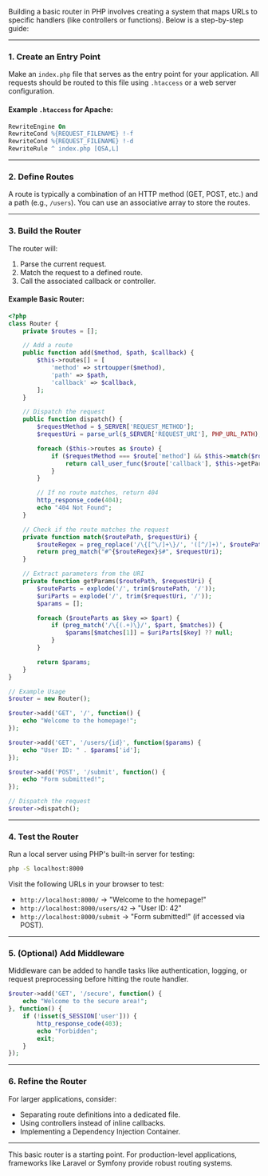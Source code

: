 Building a basic router in PHP involves creating a system that maps URLs to specific handlers (like controllers or functions). Below is a step-by-step guide:

---

### **1. Create an Entry Point**
Make an `index.php` file that serves as the entry point for your application. All requests should be routed to this file using `.htaccess` or a web server configuration.

#### Example `.htaccess` for Apache:
```apache
RewriteEngine On
RewriteCond %{REQUEST_FILENAME} !-f
RewriteCond %{REQUEST_FILENAME} !-d
RewriteRule ^ index.php [QSA,L]
```

---

### **2. Define Routes**
A route is typically a combination of an HTTP method (GET, POST, etc.) and a path (e.g., `/users`). You can use an associative array to store the routes.

---

### **3. Build the Router**
The router will:
1. Parse the current request.
2. Match the request to a defined route.
3. Call the associated callback or controller.

#### Example Basic Router:
```php
<?php
class Router {
    private $routes = [];

    // Add a route
    public function add($method, $path, $callback) {
        $this->routes[] = [
            'method' => strtoupper($method),
            'path' => $path,
            'callback' => $callback,
        ];
    }

    // Dispatch the request
    public function dispatch() {
        $requestMethod = $_SERVER['REQUEST_METHOD'];
        $requestUri = parse_url($_SERVER['REQUEST_URI'], PHP_URL_PATH);

        foreach ($this->routes as $route) {
            if ($requestMethod === $route['method'] && $this->match($route['path'], $requestUri)) {
                return call_user_func($route['callback'], $this->getParams($route['path'], $requestUri));
            }
        }

        // If no route matches, return 404
        http_response_code(404);
        echo "404 Not Found";
    }

    // Check if the route matches the request
    private function match($routePath, $requestUri) {
        $routeRegex = preg_replace('/\{[^\/]+\}/', '([^/]+)', $routePath);
        return preg_match("#^{$routeRegex}$#", $requestUri);
    }

    // Extract parameters from the URI
    private function getParams($routePath, $requestUri) {
        $routeParts = explode('/', trim($routePath, '/'));
        $uriParts = explode('/', trim($requestUri, '/'));
        $params = [];

        foreach ($routeParts as $key => $part) {
            if (preg_match('/\{(.+)\}/', $part, $matches)) {
                $params[$matches[1]] = $uriParts[$key] ?? null;
            }
        }

        return $params;
    }
}

// Example Usage
$router = new Router();

$router->add('GET', '/', function() {
    echo "Welcome to the homepage!";
});

$router->add('GET', '/users/{id}', function($params) {
    echo "User ID: " . $params['id'];
});

$router->add('POST', '/submit', function() {
    echo "Form submitted!";
});

// Dispatch the request
$router->dispatch();
```

---

### **4. Test the Router**
Run a local server using PHP's built-in server for testing:

```bash
php -S localhost:8000
```

Visit the following URLs in your browser to test:
- `http://localhost:8000/` → "Welcome to the homepage!"
- `http://localhost:8000/users/42` → "User ID: 42"
- `http://localhost:8000/submit` → "Form submitted!" (if accessed via POST).

---

### **5. (Optional) Add Middleware**
Middleware can be added to handle tasks like authentication, logging, or request preprocessing before hitting the route handler.

```php
$router->add('GET', '/secure', function() {
    echo "Welcome to the secure area!";
}, function() {
    if (!isset($_SESSION['user'])) {
        http_response_code(403);
        echo "Forbidden";
        exit;
    }
});
```

---

### **6. Refine the Router**
For larger applications, consider:
- Separating route definitions into a dedicated file.
- Using controllers instead of inline callbacks.
- Implementing a Dependency Injection Container.

---

This basic router is a starting point. For production-level applications, frameworks like Laravel or Symfony provide robust routing systems.
